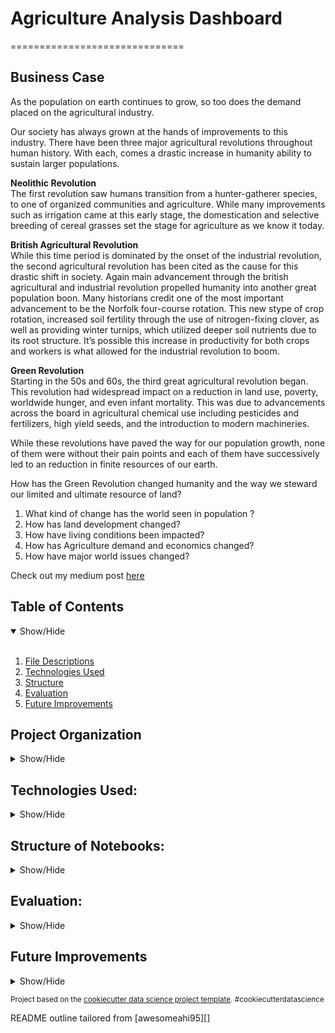 # Agriculture Analysis Dashboard
==============================

## Business Case
<a name="Business_Case"></a>

As the population on earth continues to grow, so too does the demand placed on the agricultural industry. 

Our society has always grown at the hands of improvements to this industry. There have been three major agricultural revolutions throughout human history. With each, comes a drastic increase in humanity ability to sustain larger populations. 

 **Neolithic Revolution** <br>
The first revolution saw humans transition from a hunter-gatherer species, to one of organized communities and agriculture. While many improvements such as irrigation came at this early stage, the domestication and selective breeding of cereal grasses set the stage for agriculture as we know it today. 

**British Agricultural Revolution**<br>
While this time period is dominated by the onset of the industrial revolution, the second agricultural revolution has been cited as the cause for this drastic shift in society. Again main advancement through the british agricultural and industrial revolution propelled humanity into another great population boon. Many historians credit one of the most important advancement to be the Norfolk four-course rotation. This new stype of crop rotation, increased soil fertility through the use of nitrogen-fixing clover, as well as providing winter turnips, which utilized deeper soil nutrients due to its root structure. It’s possible this increase in productivity for both crops and workers is what allowed for the industrial revolution to boom.

**Green Revolution**<br>
Starting in the 50s and 60s, the third great agricultural revolution began. This revolution had widespread impact on a reduction in land use, poverty, worldwide hunger, and even infant mortality. This was due to advancements across the board in agricultural chemical use including pesticides and fertilizers, high yield seeds, and the introduction to modern machineries. 

While these revolutions have paved the way for our population growth, none of them were without their pain points and each of them have successively led to an reduction in finite resources of our earth. 

How has the Green Revolution changed humanity and the way we steward our limited and ultimate resource of land?

1. What kind of change has the world seen in population ?
2. How has land development changed?
3. How have living conditions been impacted?
4. How has Agriculture demand and economics changed? 
5. How have major world issues changed?


Check out my medium post <a href="#">here</a>

## Table of Contents
<details open>
  <summary>Show/Hide</summary>
  <br>
 
1. [ File Descriptions ](#File_Description)
2. [ Technologies Used ](#Technologies_Used)    
3. [ Structure ](#Structure)
4. [ Evaluation ](#Evaluation)
5. [ Future Improvements ](#Future_Improvements)

</details>


## Project Organization

<details>
<a name="File_Description"></a>
<summary>Show/Hide</summary>
 <br>


    ├── LICENSE
    ├── .gitignore
    ├── README.md          <- The top-level README for developers using this project.
    │
    ├── agenv                <- Virtual Environment for the project
    │
    ├── dashboard_app      <- Folder that contains all deployment needs
    │   ├── images         <- directory of images for the app
    │   ├── templates      <- html webpages
    │       ├── index.html    <- 
    │       └──               <- 
    │   ├── __init__.py    <- 
    │   ├── routes.py      <- 
    │   └──                <- 
    │
    ├── notebooks          <- Jupyter notebooks. Naming convention is a number (for ordering),
    │                         the creator's initials, and a short `-` delimited description, e.g.
    │                         `1.0-jqp-initial-data-exploration`.
    │
    ├── references         <- Data dictionaries, manuals, and all other explanatory materials.
    │
    ├── reports            <- Generated analysis as HTML, PDF, LaTeX, etc.
    │   └── figures        <- Generated graphics and figures to be used in reporting
    │
    ├── requirements.txt   <- The requirements file for reproducing the analysis environment, e.g.
    │                         generated with `pip freeze > requirements.txt`
    │
    └── setup.py           <- makes project pip installable (pip install -e .) so src can be imported 

--------
  </details>   

## Technologies Used:
<details>
<a name="Technologies_Used"></a>
<summary>Show/Hide</summary>
<br>

      
    ├──AWS Lightsail
    ├──Docker
    ├──Python
        ├──Numpy
        ├──Pandas
        ├──Flask
        ├──Requests
        ├──Matplotlib
        ├──Seaborn
        └──
 
 ------------
 </details>

## Structure of Notebooks:
<details>
<a name="Structure"></a>
<summary>Show/Hide</summary>
<br>

 1. API Practice
      * 1.0 Learning how to utilize the Worldbank API
 2. API Data Wrangling
      * 2.0 Importing and cleaning indicators from worldbank
      * 2.1 Population APIs
      * 2.2 Land Development APIs
      * 2.3 Living Conditions APIs
      * 2.4 Agricultural Practices APIs
      * 2.5 World Issues APIs
 3. Exploratory Data Analysis
      * 3.0 Importing
      * 3.1 Question 1: Population
      * 3.2 Question 2: Land Development
      * 3.3 Question 3: Living Conditions
      * 3.4 Question 4: Agricultural Practices
      * 3.5 Question 5: World Issues
     

 </details>

## Evaluation:
<a name="Evaluation"></a>
<details>
<summary>Show/Hide</summary>
<br>
<a href="#" target="_blank">not active medium post</a> as I go into further detail regarding the process and my answers for the questions in the <a href="#Business_Case">business case</a>.

 Here is a link to the <a href="#" target="_blank">Not active app</a>. 

</details>
  
## Future Improvements
 <a name="Future_Improvements"></a>
 <details>
<summary>Show/Hide</summary>
<br>
 

</details>

<p><small>Project based on the <a target="_blank" href="https://drivendata.github.io/cookiecutter-data-science/">cookiecutter data science project template</a>. #cookiecutterdatascience</small></p>
<p>README outline tailored from [awesomeahi95][]<p>